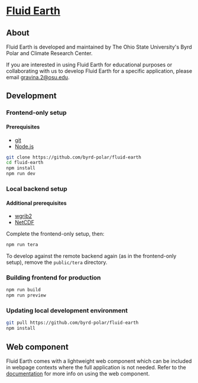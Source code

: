 # [Fluid Earth](https://fluid-earth.byrd.osu.edu/)

## About

Fluid Earth is developed and maintained by The Ohio State University's Byrd
Polar and Climate Research Center.

If you are interested in using Fluid Earth for educational purposes or
collaborating with us to develop Fluid Earth for a specific application, please
email [gravina.2@osu.edu](mailto:gravina.2@osu.edu).

## Development

### Frontend-only setup

#### Prerequisites

- [git](https://git-scm.com/)
- [Node.js](https://nodejs.org)

```sh
git clone https://github.com/byrd-polar/fluid-earth
cd fluid-earth
npm install
npm run dev
```

### Local backend setup

#### Additional prerequisites

- [wgrib2](https://www.cpc.ncep.noaa.gov/products/wesley/wgrib2/)
- [NetCDF](https://www.unidata.ucar.edu/downloads/netcdf/)

Complete the frontend-only setup, then:

```sh
npm run tera
```

To develop against the remote backend again (as in the frontend-only setup),
remove  the `public/tera` directory.

### Building frontend for production

```sh
npm run build
npm run preview
```

### Updating local development environment

```sh
git pull https://github.com/byrd-polar/fluid-earth
npm install
```

## Web component

Fluid Earth comes with a lightweight web component which can be included in
webpage contexts where the full application is not needed. Refer to the
[documentation](webcomponent/README.md) for more info on using the
web component.
